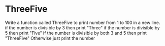 # ThreeFive
Write a function called ThreeFive to print number from 1 to 100 in a new line.  if the number is divisible by 3 then print "Three" if the number is divisible by 5 then print "Five" if the number is divisible by both 3 and 5 then print "ThreeFive" Otherwise just print the number
